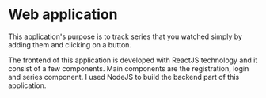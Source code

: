 # Web application

This application's purpose is to track series that you watched simply by adding them and clicking on a button. 

The frontend of this application is developed with ReactJS technology and it consist of a few components.
Main components are the registration, login and series component.
I used NodeJS to build the backend part of this application. 
